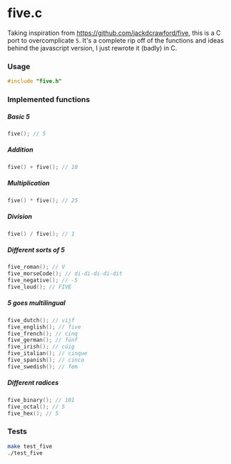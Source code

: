 # five.c

Taking inspiration from https://github.com/jackdcrawford/five, this is a C port to overcomplicate `5`.
It's a complete rip off of the functions and ideas behind the javascript version, I just rewrote it (badly) in C.

### Usage
```C
#include "five.h"
```

### Implemented functions
##### Basic 5
```C
five(); // 5
```

##### Addition
```C
five() + five(); // 10
```

##### Multiplication
```C
five() * five(); // 25
```

##### Division
```C
five() / five(); // 1
```

##### Different sorts of 5
```C
five_roman(); // V
five_morseCode(); // di-di-di-di-dit
five_negative(); // -5
five_loud(); // FIVE
```

##### 5 goes multilingual
```C
five_dutch(); // vijf
five_english(); // five
five_french(); // cinq
five_german(); // fünf
five_irish(); // cúig
five_italian(); // cinque
five_spanish(); // cinco
five_swedish(); // fem
```

##### Different radices
```C
five_binary(); // 101
five_octal(); // 5
five_hex(); // 5
```

### Tests
```bash
make test_five
./test_five
```
